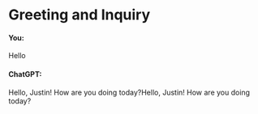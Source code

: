 # Greeting and Inquiry

#### You:
Hello

#### ChatGPT:
Hello, Justin! How are you doing today?Hello, Justin! How are you doing today?
